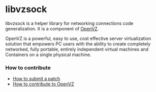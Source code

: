 libvzsock
=====

libvzsock is a helper library for networking connections code generalization.
It is a component of [OpenVZ](https://openvz.org/).

OpenVZ is a powerful, easy to use, cost effective server virtualization solution
that empowers PC users with the ability to create completely networked, fully
portable, entirely independent virtual machines and Containers on a single
physical machine.

### How to contribute

* [How to submit a patch](https://openvz.org/How_to_submit_patches)
* [How to contribute to OpenVZ](https://openvz.org/Contribute)

